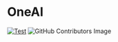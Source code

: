 # OneAI

[![Test](https://github.com/AIT-GreeNEX/OneAI/actions/workflows/python-app.yml/badge.svg)](https://github.com/AIT-GreeNEX/OneAI/actions/workflows/python-app.yml)
![GitHub Contributors Image](https://contrib.rocks/image?repo=abirmunna/OneAI)
